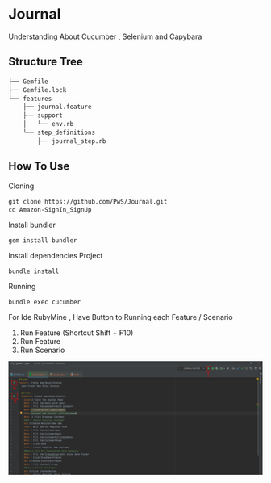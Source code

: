 # Journal
Understanding About Cucumber , Selenium and Capybara

## Structure Tree
```bash
├── Gemfile
├── Gemfile.lock
└── features
    ├── journal.feature
    ├── support 
    │   └── env.rb
    └── step_definitions
        ├── journal_step.rb
```

## How To Use
Cloning
```
git clone https://github.com/PwS/Journal.git
cd Amazon-SignIn_SignUp
```

Install bundler
```
gem install bundler
```

Install dependencies Project
```
bundle install
```
Running
```
bundle exec cucumber
```

For Ide RubyMine , Have Button to Running each Feature / Scenario
1. Run Feature (Shortcut Shift + F10)
2. Run Feature
3. Run Scenario
<img src="RubyMine.png" alt="drawing" width="800"/>
